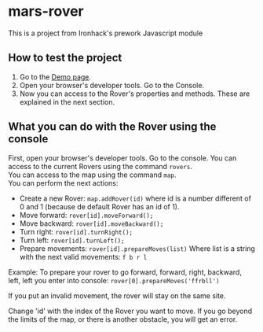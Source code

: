 # mars-rover
This is a project from Ironhack's prework Javascript module

## How to test the project
1. Go to the [Demo page](https://raulcontrerasrubio.github.io/mars-rover/).
2. Open your browser's developer tools. Go to the Console.
3. Now you can access to the Rover's properties and methods. These are explained in the next section.

## What you can do with the Rover using the console
First, open your browser's developer tools. Go to the console.
You can access to the current Rovers using the command `rovers`.<br>
You can access to the map using the command `map`.<br>
You can perform the next actions:<br>

- Create a new Rover: `map.addRover(id)` where id is a number different of 0 and 1 (because de default Rover has an id of 1).
- Move forward: `rover[id].moveForward();`
- Move backward: `rover[id].moveBackward();`
- Turn right: `rover[id].turnRight();`
- Turn left: `rover[id].turnLeft();`
- Prepare movements: `rover[id].prepareMoves(list)` Where list is a string with the next valid movements: `f b r l`

Example: To prepare your rover to go forward, forward, right, backward, left, left you enter into console: `rover[0].prepareMoves('ffrbll')`

If you put an invalid movement, the rover will stay on the same site. 

Change 'id' with the index of the Rover you want to move.
If you go beyond the limits of the map, or there is another obstacle, you will get an error.